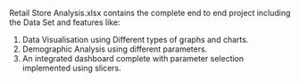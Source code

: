 Retail Store Analysis.xlsx contains the complete end to end project including the Data Set and features like:
1) Data Visualisation using Different types of graphs and charts.
2) Demographic Analysis using different parameters.
3) An integrated dashboard complete with parameter selection implemented using slicers.
